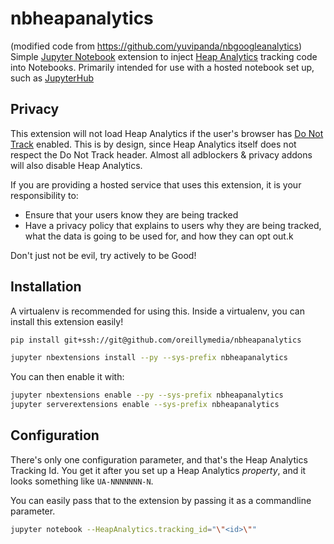 # nbheapanalytics
(modified code from https://github.com/yuvipanda/nbgoogleanalytics)
Simple [Jupyter Notebook](http://jupyter.org/) extension to inject
[Heap Analytics](https://www.google.com/analytics/) tracking code into
Notebooks. Primarily intended for use with a hosted notebook set up,
such as [JupyterHub](https://github.com/jupyterhub/jupyterhub/)

## Privacy

This extension will not load Heap Analytics if the user's browser
has [Do Not Track](http://donottrack.us/) enabled. This is by design,
since Heap Analytics itself does not respect the Do Not Track header.
Almost all adblockers & privacy addons will also disable Heap Analytics.

If you are providing a hosted service that uses this extension, it is
your responsibility to:

  - Ensure that your users know they are being tracked
  - Have a privacy policy that explains to users why they are being tracked,
    what the data is going to be used for, and how they can opt out.k

Don't just not be evil, try actively to be Good!

## Installation

A virtualenv is recommended for using this. Inside a virtualenv, you
can install this extension easily!

```bash
pip install git+ssh://git@github.com/oreillymedia/nbheapanalytics

jupyter nbextensions install --py --sys-prefix nbheapanalytics
```

You can then enable it with:

```bash
jupyter nbextensions enable --py --sys-prefix nbheapanalytics
jupyter serverextensions enable --sys-prefix nbheapanalytics
```
## Configuration

There's only one configuration parameter, and that's the Heap Analytics
Tracking Id. You get it after you set up a Heap Analytics *property*, and
it looks something like `UA-NNNNNNN-N`.

You can easily pass that to the extension by passing it as a commandline
parameter.

```bash
jupyter notebook --HeapAnalytics.tracking_id="\"<id>\""
```
